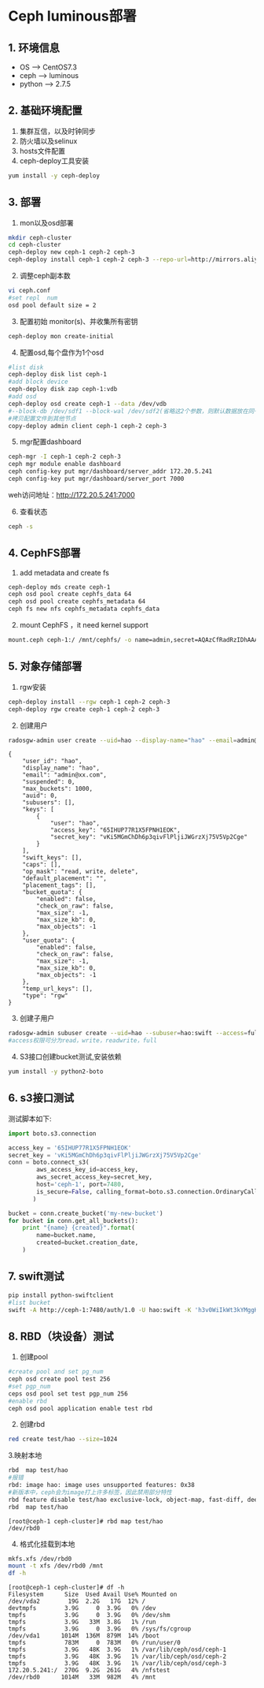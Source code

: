 # Ceph	 luminous部署  

## 1. 环境信息  

* OS --> CentOS7.3
* ceph -->  luminous
* python --> 2.7.5

## 2. 基础环境配置  

1. 集群互信，以及时钟同步  
2. 防火墙以及selinux  
3. hosts文件配置  
4. ceph-deploy工具安装  
```bash
yum install -y ceph-deploy
```

## 3. 部署  

1. mon以及osd部署
```bash
mkdir ceph-cluster
cd ceph-cluster
ceph-deploy new ceph-1 ceph-2 ceph-3
ceph-deploy install ceph-1 ceph-2 ceph-3 --repo-url=http://mirrors.aliyun.com/ceph/rpm-luminous/el7/ --gpgurl=http://mirrors.aliyun.com/centos/RPM-GPG-KEY-CentOS-7 --release=luminous
```
2. 调整ceph副本数
```bash
vi ceph.conf
#set repl  num
osd pool default size = 2
```
3. 配置初始 monitor(s)、并收集所有密钥
```bash
ceph-deploy mon create-initial
```
4. 配置osd,每个盘作为1个osd
```bash
#list disk
ceph-deploy disk list ceph-1
#add block device
ceph-deploy disk zap ceph-1:vdb
#add osd
ceph-deploy osd create ceph-1 --data /dev/vdb 
#--block-db /dev/sdf1 --block-wal /dev/sdf2(省略这2个参数，则默认数据放在同一个盘上）
#拷贝配置文件到其他节点
copy-deploy admin client ceph-1 ceph-2 ceph-3
```

5. mgr配置dashboard

```bash
ceph-mgr -I ceph-1 ceph-2 ceph-3
ceph mgr module enable dashboard
ceph config-key put mgr/dashboard/server_addr 172.20.5.241
ceph config-key put mgr/dashboard/server_port 7000
```
weh访问地址：http://172.20.5.241:7000

6. 查看状态
```bash
ceph -s
```

## 4. CephFS部署  

1. add metadata and create fs
```bash
ceph-deploy mds create ceph-1
ceph osd pool create cephfs_data 64
ceph osd pool create cephfs_metadata 64
ceph fs new nfs cephfs_metadata cephfs_data
```
2. mount CephFS ，it need kernel support
```bash
mount.ceph ceph-1:/ /mnt/cephfs/ -o name=admin,secret=AQAzCfRadRzIDhAAATbRfsO6kOhqDKKPejrRnw==
```

## 5. 对象存储部署  

1. rgw安装  

```bash
ceph-deploy install --rgw ceph-1 ceph-2 ceph-3
ceph-deploy rgw create ceph-1 ceph-2 ceph-3
```

2. 创建用户  

```bash
radosgw-admin user create --uid=hao --display-name="hao" --email=admin@xx.com
```

```vim
{
	"user_id": "hao",
	"display_name": "hao",
	"email": "admin@xx.com",
	"suspended": 0,
	"max_buckets": 1000,
	"auid": 0,
	"subusers": [],
	"keys": [
		{
			"user": "hao",
			"access_key": "65IHUP77R1X5FPNH1EOK",
			"secret_key": "vKi5MGmChDh6p3qivFlPljiJWGrzXj75V5Vp2Cge"
		}
	],
	"swift_keys": [],
	"caps": [],
	"op_mask": "read, write, delete",
	"default_placement": "",
	"placement_tags": [],
	"bucket_quota": {
		"enabled": false,
		"check_on_raw": false,
		"max_size": -1,
		"max_size_kb": 0,
		"max_objects": -1
	},
	"user_quota": {
		"enabled": false,
		"check_on_raw": false,
		"max_size": -1,
		"max_size_kb": 0,
		"max_objects": -1
	},
	"temp_url_keys": [],
	"type": "rgw"
}
```

3. 创建子用户  

```bash
radosgw-admin subuser create --uid=hao --subuser=hao:swift --access=full
#access权限可分为read，write，readwrite，full
```

4. S3接口创建bucket测试,安装依赖  

```bash
yum install -y python2-boto
```

## 6. s3接口测试  

测试脚本如下:  
```python
import boto.s3.connection

access_key = '65IHUP77R1X5FPNH1EOK'
secret_key = 'vKi5MGmChDh6p3qivFlPljiJWGrzXj75V5Vp2Cge'
conn = boto.connect_s3(
		aws_access_key_id=access_key,
		aws_secret_access_key=secret_key,
		host='ceph-1', port=7480,
		is_secure=False, calling_format=boto.s3.connection.OrdinaryCallingFormat(),
	   )

bucket = conn.create_bucket('my-new-bucket')
for bucket in conn.get_all_buckets():
	print "{name} {created}".format(
		name=bucket.name,
		created=bucket.creation_date,
	)
```

## 7. swift测试
```bash
pip install python-swiftclient
#list bucket
swift -A http://ceph-1:7480/auth/1.0 -U hao:swift -K 'h3v0WiIkWt3kYMggKd3zVQPDsX3H4uCUe9ixzQRt' list
```
## 8. RBD（块设备）测试  

1. 创建pool  

```bash
#create pool and set pg_num
ceph osd create pool test 256
#set pgp_num
ceps osd pool set test pgp_num 256
#enable rbd
ceph osd pool application enable test rbd
```

2. 创建rbd  

```bash
red create test/hao --size=1024
```

3.映射本地  

```bash
rbd  map test/hao
#报错
rbd: image hao: image uses unsupported features: 0x38
#新版本中，ceph会为image打上许多标签，因此禁用部分特性
rbd feature disable test/hao exclusive-lock, object-map, fast-diff, deep-flatten
rbd  map test/hao
```  

```vim
[root@ceph-1 ceph-cluster]# rbd map test/hao
/dev/rbd0
```

4. 格式化挂载到本地  

```bash
mkfs.xfs /dev/rbd0
mount -t xfs /dev/rbd0 /mnt
df -h
```

```vim
[root@ceph-1 ceph-cluster]# df -h
Filesystem      Size  Used Avail Use% Mounted on
/dev/vda2        19G  2.2G   17G  12% /
devtmpfs        3.9G     0  3.9G   0% /dev
tmpfs           3.9G     0  3.9G   0% /dev/shm
tmpfs           3.9G   33M  3.8G   1% /run
tmpfs           3.9G     0  3.9G   0% /sys/fs/cgroup
/dev/vda1      1014M  136M  879M  14% /boot
tmpfs           783M     0  783M   0% /run/user/0
tmpfs           3.9G   48K  3.9G   1% /var/lib/ceph/osd/ceph-1
tmpfs           3.9G   48K  3.9G   1% /var/lib/ceph/osd/ceph-2
tmpfs           3.9G   48K  3.9G   1% /var/lib/ceph/osd/ceph-3
172.20.5.241:/  270G  9.2G  261G   4% /nfstest
/dev/rbd0      1014M   33M  982M   4% /mnt
```



